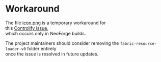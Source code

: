 # Workaround

The file [icon.png](icon.png) is a temporary workaround for  
this [Controlify issue](https://github.com/isXander/Controlify/issues/700),  
which occurs only in NeoForge builds.

The project maintainers should consider removing the `fabric-resource-loader-v0` folder entirely  
once the issue is resolved in future updates.